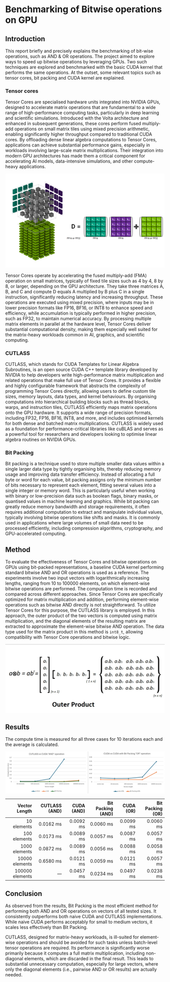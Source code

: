# Benchmarking of Bitwise operations on GPU
## Introduction
This report briefly and precisely explains the benchmarking of bit-wise operations, such as AND & OR operations. The project aimed to explore ways to speed up bitwise operations by leveraging GPUs. Two such techniques are explored and benchmarked with the basic CUDA kernel that performs the same operations. At the outset, some relevant topics such as tensor cores, bit packing and CUDA kernel are explained.

### Tensor cores
Tensor Cores are specialised hardware units integrated into NVIDIA GPUs, designed to accelerate matrix operations that are fundamental to a wide range of high-performance computing tasks, particularly in deep learning and scientific simulations. Introduced with the Volta architecture and enhanced in subsequent generations, these cores perform fused multiply-add operations on small matrix tiles using mixed precision arithmetic, enabling significantly higher throughput compared to traditional CUDA cores. By offloading dense linear algebra computations to Tensor Cores, applications can achieve substantial performance gains, especially in workloads involving large-scale matrix multiplications. Their integration into modern GPU architectures has made them a critical component for accelerating AI models, data-intensive simulations, and other compute-heavy applications.

![Tensor core](https://github.com/gopalkulkarni-123/BitWiseOperationsGPU/blob/master/Images/tesnor_core_diagram.png)

Tensor Cores operate by accelerating the fused multiply-add (FMA) operation on small matrices, typically of fixed tile sizes such as 4 by 4, 8 by 8, or larger, depending on the GPU architecture. They take three matrices A, B, and C and compute D equals A multiplied by B plus C in a single instruction, significantly reducing latency and increasing throughput. These operations are executed using mixed precision, where inputs may be in lower precision formats like FP16, BF16, or INT8 to enhance speed and efficiency, while accumulation is typically performed in higher precision, such as FP32, to maintain numerical accuracy. By processing multiple matrix elements in parallel at the hardware level, Tensor Cores deliver substantial computational density, making them especially well suited for the matrix-heavy workloads common in AI, graphics, and scientific computing.

### CUTLASS
CUTLASS, which stands for CUDA Templates for Linear Algebra Subroutines, is an open source CUDA C++ template library developed by NVIDIA to help developers write high-performance matrix multiplication and related operations that make full use of Tensor Cores. It provides a flexible and highly configurable framework that abstracts the complexity of programming Tensor Cores directly, allowing users to define custom tile sizes, memory layouts, data types, and kernel behaviours. By organising computations into hierarchical building blocks such as thread blocks, warps, and instruction tiles, CUTLASS efficiently maps matrix operations onto the GPU hardware. It supports a wide range of precision formats, including FP32, FP16, BF16, INT8, and more, and includes optimised kernels for both dense and batched matrix multiplications. CUTLASS is widely used as a foundation for performance-critical libraries like cuBLAS and serves as a powerful tool for researchers and developers looking to optimise linear algebra routines on NVIDIA GPUs.

### Bit Packing
Bit packing is a technique used to store multiple smaller data values within a single larger data type by tightly organising bits, thereby reducing memory usage and improving data transfer efficiency. Instead of allocating a full byte or word for each value, bit packing assigns only the minimum number of bits necessary to represent each element, fitting several values into a single integer or memory word. This is particularly useful when working with binary or low-precision data such as boolean flags, binary masks, or quantised values in machine learning and graphics. While bit packing can greatly reduce memory bandwidth and storage requirements, it often requires additional computation to extract and manipulate individual values, typically involving bitwise operations like shifts and masks. It is commonly used in applications where large volumes of small data need to be processed efficiently, including compression algorithms, cryptography, and GPU-accelerated computing.

## Method
To evaluate the effectiveness of Tensor Cores and bitwise operations on GPUs using bit-packed representations, a baseline CUDA kernel performing standard bitwise AND and OR operations is used as a reference. The experiments involve two input vectors with logarithmically increasing lengths, ranging from 10 to 100000 elements, on which element-wise bitwise operations are performed. The computation time is recorded and compared across different approaches. Since Tensor Cores are specifically optimized for matrix multiplication and addition, performing element-wise operations such as bitwise AND directly is not straightforward. To utilize Tensor Cores for this purpose, the CUTLASS library is employed. In this approach, the outer product of the two vectors is computed using matrix multiplication, and the diagonal elements of the resulting matrix are extracted to approximate the element-wise bitwise AND operation. The data type used for the matrix product in this method is `int8_t`, allowing compatibility with Tensor Core operations and bitwise logic.

![Outer product](https://github.com/gopalkulkarni-123/BitWiseOperationsGPU/blob/master/Images/Screenshot%20from%202025-06-24%2012-09-34.png)

## Results
The compute time is measured for all three cases for 10 iterations each and the average is calculated. 


![Results](https://github.com/gopalkulkarni-123/BitWiseOperationsGPU/blob/master/Images/Screenshot%20from%202025-06-24%2013-33-10.png)


| Vector Length     | CUTLASS (AND) | CUDA (AND) | Bit Packing (AND) | CUDA (OR) | Bit Packing (OR) |
|------------------:|---------------:|------------:|--------------------:|-----------:|-------------------:|
| 10 elements       | 0.0162 ms      | 0.0092 ms   | 0.0060 ms           | 0.0099 ms  | 0.0060 ms          |
| 100 elements      | 0.0173 ms      | 0.0089 ms   | 0.0057 ms           | 0.0087 ms  | 0.0057 ms          |
| 1000 elements     | 0.0872 ms      | 0.0089 ms   | 0.0056 ms           | 0.0088 ms  | 0.0058 ms          |
| 10000 elements    | 0.6580 ms      | 0.0121 ms   | 0.0059 ms           | 0.0121 ms  | 0.0057 ms          |
| 100000 elements   | —              | 0.0457 ms   | 0.0234 ms           | 0.0497 ms  | 0.0238 ms          |


## Conclusion
As observed from the results, Bit Packing is the most efficient method for performing both AND and OR operations on vectors of all tested sizes. It consistently outperforms both naive CUDA and CUTLASS implementations. While naive CUDA performs acceptably for small to medium vectors, it scales less effectively than Bit Packing.

CUTLASS, designed for matrix-heavy workloads, is ill-suited for element-wise operations and should be avoided for such tasks unless batch-level tensor operations are required. Its performance is significantly worse primarily because it computes a full matrix multiplication, including non-diagonal elements, which are discarded in the final result. This leads to substantial unnecessary computation, especially for large vectors, where only the diagonal elements (i.e., pairwise AND or OR results) are actually needed.
